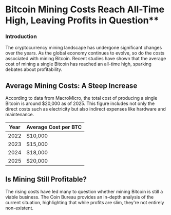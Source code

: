 Bitcoin Mining Costs Reach All-Time High, Leaving Profits in Question**
==============================================================

### Introduction

The cryptocurrency mining landscape has undergone significant changes over the years. As the global economy continues to evolve, so do the costs associated with mining Bitcoin. Recent studies have shown that the average cost of mining a single Bitcoin has reached an all-time high, sparking debates about profitability.

**Average Mining Costs: A Steep Increase**
-----------------------------------------

According to data from MacroMicro, the total cost of producing a single Bitcoin is around $20,000 as of 2025. This figure includes not only the direct costs such as electricity but also indirect expenses like hardware and maintenance.

| Year | Average Cost per BTC |
| --- | --- |
| 2022 | $10,000 |
| 2023 | $15,000 |
| 2024 | $18,000 |
| 2025 | $20,000 |

**Is Mining Still Profitable?**
-----------------------------

The rising costs have led many to question whether mining Bitcoin is still a viable business. The Coin Bureau provides an in-depth analysis of the current situation, highlighting that while profits are slim, they're not entirely non-existent.

>